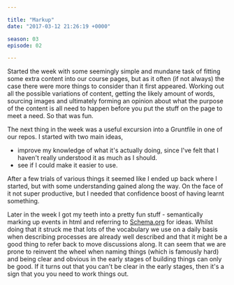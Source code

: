```yaml
---

title: "Markup"
date: "2017-03-12 21:26:19 +0000"

season: 03
episode: 02

---
```


Started the week with some seemingly simple and mundane task of fitting some extra content into our course pages, but as it often (if not always) the case there were more things to consider than it first appeared. Working out all the possible variations of content, getting the likely amount of words, sourcing images and ultimately forming an opinion about what the purpose of the content is all need to happen before you put the stuff on the page to meet a need. So that was fun.

The next thing in the week was a useful excursion into a Gruntfile in one of our repos. I started with two main ideas,

- improve my knowledge of what it's actually doing, since I've felt that I haven't really understood it as much as I should.
- see if I could make it easier to use.

After a few trials of various things it seemed like I ended up back where I started, but with some understanding gained along the way. On the face of it not super productive, but I needed that confidence boost of having learnt something.

Later in the week I got my teeth into a pretty fun stuff - semantically marking up events in html and referring to [Schema.org](https://www.schema.org) for ideas. Whilst doing that it struck me that lots of the vocabulary we use on a daily basis when describing processes are already well described and that it might be a good thing to refer back to move discussions along. It can seem that we are prone to reinvent the wheel when naming things (which is famously hard) and being clear and obvious in the early stages of building things can only be good. If it turns out that you can't be clear in the early stages, then it's a sign that you you need to work things out.
